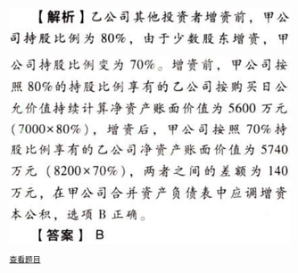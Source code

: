 ![](c52e7c9807d29bb3fe3b17dafe035282.png)

![](29e4bee46f96c85ac4a369cb7eb162ea.png)

[查看题目](../合并财务报表.本章真题.md#19-题目)

